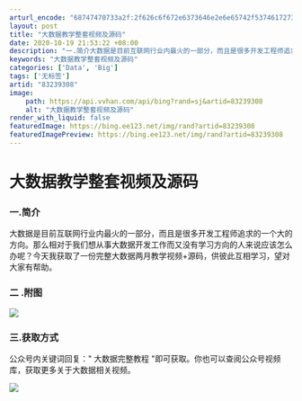 ```yaml
---
arturl_encode: "68747470733a2f:2f626c6f672e6373646e2e6e65742f53746172736b79426f79:2f61727469636c652f64657461696c732f3833323339333038"
layout: post
title: "大数据教学整套视频及源码"
date: 2020-10-19 21:53:22 +08:00
description: "一.简介大数据是目前互联网行业内最火的一部分，而且是很多开发工程师追求的一个大的方向。那么相对于我们"
keywords: "大数据教学整套视频及源码"
categories: ['Data', 'Big']
tags: ['无标签']
artid: "83239308"
image:
    path: https://api.vvhan.com/api/bing?rand=sj&artid=83239308
    alt: "大数据教学整套视频及源码"
render_with_liquid: false
featuredImage: https://bing.ee123.net/img/rand?artid=83239308
featuredImagePreview: https://bing.ee123.net/img/rand?artid=83239308
---
```


# 大数据教学整套视频及源码

### 一.简介

大数据是目前互联网行业内最火的一部分，而且是很多开发工程师追求的一个大的方向。那么相对于我们想从事大数据开发工作而又没有学习方向的人来说应该怎么办呢？今天我获取了一份完整大数据两月教学视频+源码，供彼此互相学习，望对大家有帮助。

### 二 .附图

![](https://i-blog.csdnimg.cn/blog_migrate/370fd735ca5e1525a81ba38c701af7eb.jpeg)

### 三.获取方式

公众号内关键词回复："
大数据完整教程
"即可获取。你也可以查阅公众号视频库，获取更多关于大数据相关视频。

![](https://i-blog.csdnimg.cn/blog_migrate/25225ebf2d4ba70d9c52548335d69ff8.jpeg)